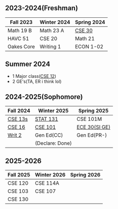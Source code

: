 
## 2023-2024(Freshman)

| Fall 2023  | Winter 2024 | Spring 2024                                                                                                                      |
| ---------- | ----------- | -------------------------------------------------------------------------------------------------------------------------------- |
| Math 19 B  | Math 23 A   | [CSE 30](https://catalog.ucsc.edu/en/current/general-catalog/courses/cse-computer-science-and-engineering/lower-division/cse-30) |
| HAVC 51    | CSE 20      | Math 21                                                                                                                          |
| Oakes Core | Writing 1   | ECON 1-02                                                                                                                        |

## Summer 2024

-  1 Major class([CSE 12](https://catalog.ucsc.edu/en/current/general-catalog/courses/cse-computer-science-and-engineering/lower-division/cse-12))
-  2 GE's(TA, ER i think lol)
## 2024-2025(Sophomore)

| Fall 2024                                                                                                                           | Winter 2025                                                                                                                          | Spring 2025                                                                                                                                 |
| ----------------------------------------------------------------------------------------------------------------------------------- | ------------------------------------------------------------------------------------------------------------------------------------ | ------------------------------------------------------------------------------------------------------------------------------------------- |
| [CSE 13s](https://catalog.ucsc.edu/en/current/general-catalog/courses/cse-computer-science-and-engineering/lower-division/cse-13s/) | [STAT 131](https://catalog.ucsc.edu/en/current/general-catalog/courses/cse-computer-science-and-engineering/upper-division/stat-131) | CSE 101M                                                                                                                                    |
| [CSE 16](https://catalog.ucsc.edu/en/current/general-catalog/courses/cse-computer-science-and-engineering/lower-division/cse-16)    | [CSE 101](https://catalog.ucsc.edu/en/2022-2023/general-catalog/courses/stat-statistics/upper-division/stat-131/)                    | [ECE 30(SI GE)](https://catalog.ucsc.edu/en/current/general-catalog/courses/ece-electrical-and-computer-engineering/lower-division/ece-30/) |
| [Writ 2](https://writing.ucsc.edu/undergraduate/writing-requirements-placement/writing-2-course-descriptions/)                      | Gen Ed(CC)                                                                                                                           | Gen Ed(PR-)                                                                                                                                 |
|                                                                                                                                     | (Declare: Done)                                                                                                                      |                                                                                                                                             |


## 2025-2026

| Fall 2025 | Winter 2026 | Spring 2026 |
| --------- | ----------- | ----------- |
| CSE 120   | CSE 114A    |             |
| CSE 103   | CSE 107     |             |
| CSE 130   |             |             |
